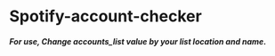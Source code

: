 # Spotify-account-checker

##### For use, Change accounts_list value by your list location and name.
